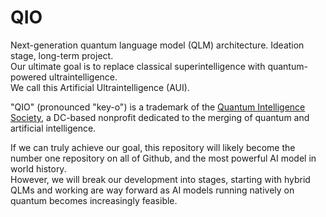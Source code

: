 # QIO
Next-generation quantum language model (QLM) architecture. Ideation stage, long-term project.  
Our ultimate goal is to replace classical superintelligence with quantum-powered ultraintelligence.  
We call this Artificial Ultraintelligence (AUI).

"QIO" (pronounced "key-o") is a trademark of the [Quantum Intelligence Society](https://quantumintelligencesociety.org), a DC-based nonprofit dedicated to the merging of quantum and artificial intelligence.

If we can truly achieve our goal, this repository will likely become the number one repository on all of Github, and the most powerful AI model in world history.  
However, we will break our development into stages, starting with hybrid QLMs and working are way forward as AI models running natively on quantum becomes increasingly feasible.
